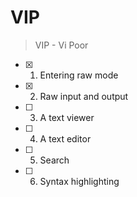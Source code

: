 # VIP

> VIP - Vi Poor

- [x] 1. Entering raw mode
- [x] 2. Raw input and output
- [ ] 3. A text viewer
- [ ] 4. A text editor
- [ ] 5. Search
- [ ] 6. Syntax highlighting
